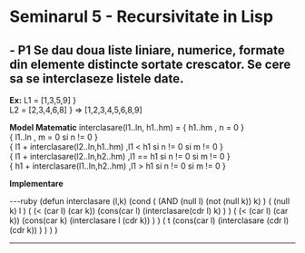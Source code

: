 # Seminarul 5 - Recursivitate in Lisp

## - P1 Se dau doua liste liniare, numerice, formate din elemente distincte sortate crescator. Se cere sa se interclaseze listele date.
**Ex:**
L1 = [1,3,5,9]    } <br>
L2 = [2,3,4,6,8]  }   => [1,2,3,4,5,6,8,9] <br>


**Model Matematic**
interclasare(l1..ln, h1..hm) = { h1..hm , n = 0 } <br>
                               { l1..ln , m = 0 si n != 0 } <br>
                    { l1 + interclasare(l2..ln,h1..hm) ,l1 < h1 si n != 0 si m != 0 } <br>
                    { l1 + interclasare(l2..ln,h2..hm) ,l1 == h1 si n != 0 si m != 0 } <br>
                    { h1 + interclasare(l1..ln,h2..hm) ,l1 > h1 si n != 0 si m != 0 } <br>

**Implementare**

---ruby
(defun interclasare (l,k)
    (cond
        ( (AND (null l) (not (null k)) k) )
        ( (null k) l )
        ( (< (car l) (car k)) (cons(car l) (interclasare(cdr l) k) ) )
        ( (< (car l) (car k)) (cons(car k) (interclasare l (cdr k)) ) )
        ( t (cons(car l) (interclasare (cdr l) (cdr k)) ) )
    ) 
)

---
